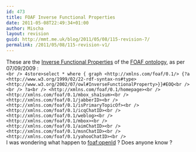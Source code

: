 ```yaml
---
id: 473
title: FOAF Inverse Functional Properties
date: 2011-05-08T22:49:34+01:00
author: Mischa
layout: revision
guid: http://mmt.me.uk/blog/2011/05/08/115-revision-7/
permalink: /2011/05/08/115-revision-v1/
---
```

These are the  [Inverse Functional Properties](http://esw.w3.org/topic/InverseFunctionalProperty) of the [FOAF ontology](http://xmlns.com/foaf/0.1/), as per 07/09/2009 :  
`<br />
4store>select * where { graph <http://xmlns.com/foaf/0.1/> {?a <http://www.w3.org/1999/02/22-rdf-syntax-ns#type> <http://www.w3.org/2002/07/owl#InverseFunctionalProperty>}}#EOQ<br />
`  
`<br />
?a<br />
<http://xmlns.com/foaf/0.1/homepage><br />
<http://xmlns.com/foaf/0.1/mbox_sha1sum><br />
<http://xmlns.com/foaf/0.1/jabberID><br />
<http://xmlns.com/foaf/0.1/isPrimaryTopicOf><br />
<http://xmlns.com/foaf/0.1/icqChatID><br />
<http://xmlns.com/foaf/0.1/weblog><br />
<http://xmlns.com/foaf/0.1/mbox><br />
<http://xmlns.com/foaf/0.1/aimChatID><br />
<http://xmlns.com/foaf/0.1/msnChatID><br />
<http://xmlns.com/foaf/0.1/yahooChatID><br />
`  
I was wondering what happen to [foaf:openId](http://xmlns.com/foaf/0.1/openID) ? Does anyone know ?